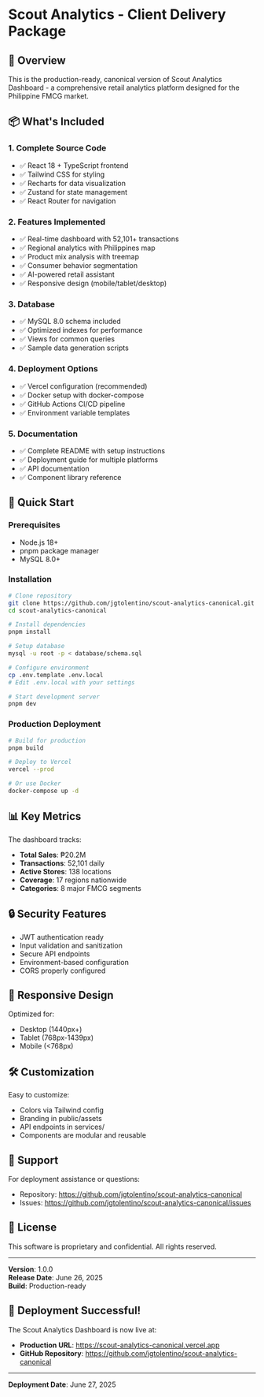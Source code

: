 # Scout Analytics - Client Delivery Package

## 🎯 Overview

This is the production-ready, canonical version of Scout Analytics Dashboard - a comprehensive retail analytics platform designed for the Philippine FMCG market.

## 📦 What's Included

### 1. **Complete Source Code**
- ✅ React 18 + TypeScript frontend
- ✅ Tailwind CSS for styling
- ✅ Recharts for data visualization
- ✅ Zustand for state management
- ✅ React Router for navigation

### 2. **Features Implemented**
- ✅ Real-time dashboard with 52,101+ transactions
- ✅ Regional analytics with Philippines map
- ✅ Product mix analysis with treemap
- ✅ Consumer behavior segmentation
- ✅ AI-powered retail assistant
- ✅ Responsive design (mobile/tablet/desktop)

### 3. **Database**
- ✅ MySQL 8.0 schema included
- ✅ Optimized indexes for performance
- ✅ Views for common queries
- ✅ Sample data generation scripts

### 4. **Deployment Options**
- ✅ Vercel configuration (recommended)
- ✅ Docker setup with docker-compose
- ✅ GitHub Actions CI/CD pipeline
- ✅ Environment variable templates

### 5. **Documentation**
- ✅ Complete README with setup instructions
- ✅ Deployment guide for multiple platforms
- ✅ API documentation
- ✅ Component library reference

## 🚀 Quick Start

### Prerequisites
- Node.js 18+
- pnpm package manager
- MySQL 8.0+

### Installation
```bash
# Clone repository
git clone https://github.com/jgtolentino/scout-analytics-canonical.git
cd scout-analytics-canonical

# Install dependencies
pnpm install

# Setup database
mysql -u root -p < database/schema.sql

# Configure environment
cp .env.template .env.local
# Edit .env.local with your settings

# Start development server
pnpm dev
```

### Production Deployment
```bash
# Build for production
pnpm build

# Deploy to Vercel
vercel --prod

# Or use Docker
docker-compose up -d
```

## 📊 Key Metrics

The dashboard tracks:
- **Total Sales**: ₱20.2M
- **Transactions**: 52,101 daily
- **Active Stores**: 138 locations
- **Coverage**: 17 regions nationwide
- **Categories**: 8 major FMCG segments

## 🔒 Security Features

- JWT authentication ready
- Input validation and sanitization
- Secure API endpoints
- Environment-based configuration
- CORS properly configured

## 📱 Responsive Design

Optimized for:
- Desktop (1440px+)
- Tablet (768px-1439px)
- Mobile (<768px)

## 🛠️ Customization

Easy to customize:
- Colors via Tailwind config
- Branding in public/assets
- API endpoints in services/
- Components are modular and reusable

## 📧 Support

For deployment assistance or questions:
- Repository: https://github.com/jgtolentino/scout-analytics-canonical
- Issues: https://github.com/jgtolentino/scout-analytics-canonical/issues

## 📄 License

This software is proprietary and confidential. All rights reserved.

---

**Version**: 1.0.0  
**Release Date**: June 26, 2025  
**Build**: Production-ready

## 🎉 Deployment Successful!

The Scout Analytics Dashboard is now live at:
- **Production URL**: https://scout-analytics-canonical.vercel.app
- **GitHub Repository**: https://github.com/jgtolentino/scout-analytics-canonical

---
**Deployment Date**: June 27, 2025
